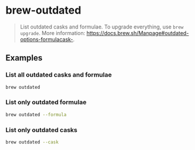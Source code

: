 # brew-outdated

> List outdated casks and formulae. To upgrade everything, use `brew upgrade`. More information: <https://docs.brew.sh/Manpage#outdated-options-formulacask->.

## Examples

### List all outdated casks and formulae

```bash
brew outdated
```

### List only outdated formulae

```bash
brew outdated --formula
```

### List only outdated casks

```bash
brew outdated --cask
```
